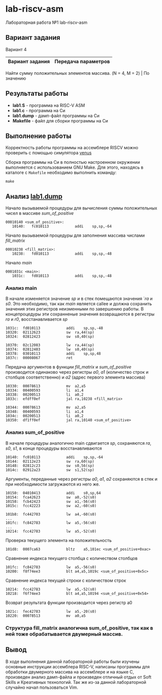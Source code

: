 # lab-riscv-asm

Лабораторная работа №1 lab-riscv-asm

## Вариант задания
Вариант 4

Вариант задания | Передача параметров
--------------- | -------------
Найти сумму положительных элементов массива.
(N = 4, M = 2) | По значению 

## Результаты работы

* **lab1.S** - программа на RISC-V ASM
* **lab1.c** - программа на Си
* **lab1.dump** - дамп-файл программы на Си
* **Makefile** - файл для сборки программы на Си
## Выполнение работы
Корректность работы программы на ассемблере RISCV можно проверить с помощью симулятора [venus](https://www.kvakil.me/venus/)

Сборка программы на Си в полностью настроенном окружении выполняется с использованием GNU Make. Для этого, находясь в каталоге с `Makefile` необходимо выполнить команду:
```
make
```
## Анализ [lab1.dump](https://github.com/iAnt0n/lab-riscv-asm/blob/master/lab1.dump)
Начало вызываемой процедуры для вычисления суммы положительных чисел в массиве *sum_of_positive*
```
00010140 <sum_of_positive>:
   10140:	fc010113          	addi	sp,sp,-64
```
Начало вызываемой процедуры для заполнения массива числами *fill_matrix*
```
00010238 <fill_matrix>:
   10238:	fd010113          	addi	sp,sp,-48
```
Начало *main*
```
0001031c <main>:
   1031c:	fd010113          	addi	sp,sp,-48
```

### Анализ main
В начале изменяется значение *sp* и в стек помещаются значения `*ra* и *s0*. Это необходимо, так как *main* является callee и должна сохранить значения этих регистров неизменными по завершению работы. В концепроцедуры эти сохранненые значения возвращаются в регистры *ra* и *r0*, восстанавливается *sp*
```
1031c:	fd010113          	addi	sp,sp,-48
10320:	02112623          	sw	ra,44(sp)
10324:	02812423          	sw	s0,40(sp)
```
```
10370:	02c12083          	lw	ra,44(sp)
10374:	02812403          	lw	s0,40(sp)
10378:	03010113          	addi	sp,sp,48
1037c:	00008067          	ret
```
Передача аргументов в функции *fill_matrix* и *sum_of_positive* производится одинаково через регистры *a0*, *a1* (количество строк и столбцов соответственно) и *a2* (адрес первого элемента массива)
```
10330:	00078613          	mv	a2,a5
10334:	00400593          	li	a1,4
10338:	00200513          	li	a0,2
1033c:	efdff0ef          	jal	ra,10238 <fill_matrix>
```
```
10344:	00078613          	mv	a2,a5
10348:	00400593          	li	a1,4
1034c:	00200513          	li	a0,2
10350:	df1ff0ef          	jal	ra,10140 <sum_of_positive>
```
### Анализ sum_of_positive
В начале процедуры аналогично main сдвигается *sp*, сохраняются *ra*, *s0*, *s1*, в конце процедуры восстанавливаются
```
10140:	fc010113          	addi	sp,sp,-64
10144:	02112e23          	sw	ra,60(sp)
10148:	02812c23          	sw	s0,56(sp)
1014c:	02912a23          	sw	s1,52(sp)
```
Аргументы, переданные через регистры *a0*, *a1*, *a2* сохраняются в стек и при необходимости загружаются из него же.
```
10150:	04010413          	addi	s0,sp,64
10154:	fca42623          	sw	a0,-52(s0)
10158:	fcb42423          	sw	a1,-56(s0)
1015c:	fcc42223          	sw	a2,-60(s0)
```
```
101b8:	fc442703          	lw	a4,-60(s0)
...
101fc:	fc842783          	lw	a5,-56(s0)
...
10214:	fcc42783          	lw	a5,-52(s0)
```
Проверка текущего элемента на положительность
```
101d8:	0007ca63          	bltz	a5,101ec <sum_of_positive+0xac>
```
Сравнение индекса текущего столбца с количеством столбцов
```
101fc:	fc842783          	lw	a5,-56(s0)
10200:	f8f74ee3          	blt	a4,a5,1019c <sum_of_positive+0x5c>
```
Сравнение индекса текущей строки с количеством строк
```
10214:	fcc42783          	lw	a5,-52(s0)
10218:	f6f74ee3          	blt	a4,a5,10194 <sum_of_positive+0x54>
```
Возврат результата функции производится через регистр a0
```
1021c:	fec42783          	lw	a5,-20(s0)
10220:	00078513          	mv	a0,a5
```
### Структура fill_matrix аналогична sum_of_positive, так как в ней тоже обрабатывается двумерный массив.

## Вывод
В ходе выполнения данной лабораторной работы были изучены основные инструкции ассемблера RISC-V, написаны программы для обработки двумерного массива на ассемблере и на языке C, произведен анализ дамп-файла и произведен отличный отдых от Soft Skills и Креативных технологий. Так же из-за данной лабораторной случайно начал пользоваться Vim.
